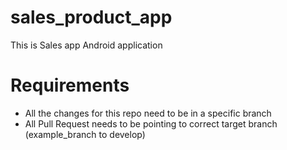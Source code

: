 # sales_product_app
This is Sales app Android application
# Requirements
* All the changes for this repo need to be in a specific branch
* All Pull Request needs to be pointing to correct target branch (example_branch to develop)